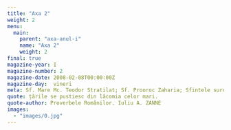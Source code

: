```yaml
---
title: "Axa 2"
weight: 2
menu:
  main:
    parent: "axa-anul-i"
    name: "Axa 2"
    weight: 2
final: true
magazine-year: I
magazine-number: 2
magazine-date: 2008-02-08T00:00:00Z
magazine-day:  vineri
meta: Sf. Mare Mc. Teodor Stratilat; Sf. Prooroc Zaharia; Sfintele surori Marta și Maria
quote: țările se pustiesc din lăcomia celor mari.
quote-author: Proverbele Românilor. Iuliu A. ZANNE
images:
  - "images/0.jpg"
---
```

